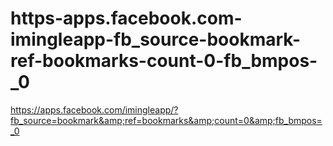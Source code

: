 # https-apps.facebook.com-imingleapp-fb_source-bookmark-ref-bookmarks-count-0-fb_bmpos-_0
https://apps.facebook.com/imingleapp/?fb_source=bookmark&amp;ref=bookmarks&amp;count=0&amp;fb_bmpos=_0
